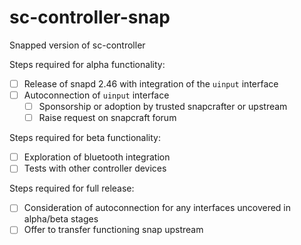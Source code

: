 # sc-controller-snap
Snapped version of sc-controller

Steps required for alpha functionality:
- [ ] Release of snapd 2.46 with integration of the `uinput` interface
- [ ] Autoconnection of `uinput` interface
  - [ ] Sponsorship or adoption by trusted snapcrafter or upstream
  - [ ] Raise request on snapcraft forum
  
Steps required for beta functionality:
- [ ] Exploration of bluetooth integration
- [ ] Tests with other controller devices

Steps required for full release:
- [ ] Consideration of autoconnection for any interfaces uncovered in alpha/beta stages
- [ ] Offer to transfer functioning snap upstream
